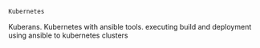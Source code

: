 ```sh 
Kubernetes 
```
Kuberans. Kubernetes with ansible tools.
executing build and deployment using ansible to kubernetes clusters
